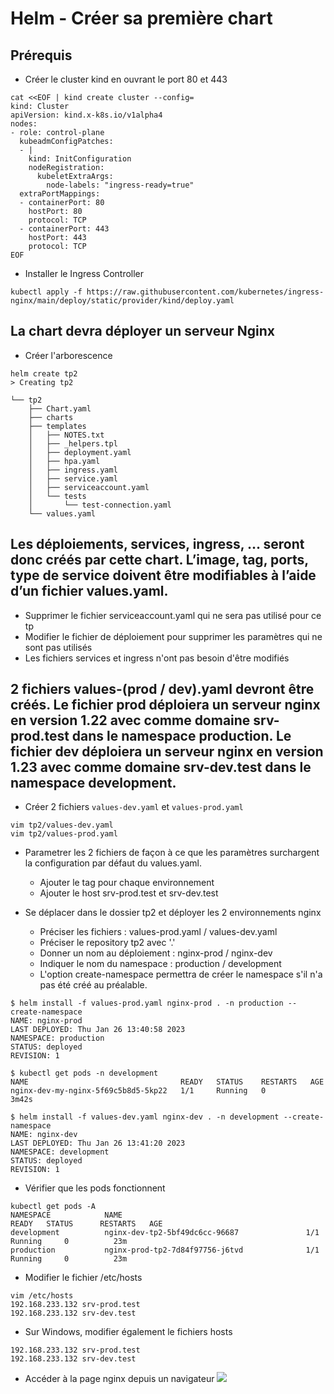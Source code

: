 # Helm - Créer sa première chart

## Prérequis 
* Créer le cluster kind en ouvrant le port 80 et 443
```bash=
cat <<EOF | kind create cluster --config=
kind: Cluster
apiVersion: kind.x-k8s.io/v1alpha4
nodes:
- role: control-plane
  kubeadmConfigPatches:
  - |
    kind: InitConfiguration
    nodeRegistration:
      kubeletExtraArgs:
        node-labels: "ingress-ready=true"
  extraPortMappings:
  - containerPort: 80
    hostPort: 80
    protocol: TCP
  - containerPort: 443
    hostPort: 443
    protocol: TCP
EOF
```
* Installer le Ingress Controller
```bash=
kubectl apply -f https://raw.githubusercontent.com/kubernetes/ingress-nginx/main/deploy/static/provider/kind/deploy.yaml
```
## La chart devra déployer un serveur Nginx
* Créer l'arborescence
```bash=
helm create tp2
> Creating tp2
```

```
└── tp2
    ├── Chart.yaml
    ├── charts
    ├── templates
    │   ├── NOTES.txt
    │   ├── _helpers.tpl
    │   ├── deployment.yaml
    │   ├── hpa.yaml
    │   ├── ingress.yaml
    │   ├── service.yaml
    │   ├── serviceaccount.yaml
    │   └── tests
    │       └── test-connection.yaml
    └── values.yaml
```

## Les déploiements, services, ingress, … seront donc créés par cette chart. L’image, tag, ports, type de service doivent être modifiables à l’aide d’un fichier values.yaml.
* Supprimer le fichier serviceaccount.yaml qui ne sera pas utilisé pour ce tp 
* Modifier le fichier de déploiement pour supprimer les paramètres qui ne sont pas utilisés
* Les fichiers services et ingress n'ont pas besoin d'être modifiés

## 2 fichiers values-(prod / dev).yaml devront être créés. Le fichier prod déploiera un serveur nginx en version 1.22 avec comme domaine srv-prod.test dans le namespace production. Le fichier dev déploiera un serveur nginx en version 1.23 avec comme domaine srv-dev.test dans le namespace development.

* Créer 2 fichiers `values-dev.yaml` et `values-prod.yaml`
```
vim tp2/values-dev.yaml
vim tp2/values-prod.yaml
```
* Parametrer les 2 fichiers de façon à ce que les paramètres surchargent la configuration par défaut du values.yaml.
    * Ajouter le tag pour chaque environnement
    * Ajouter le host srv-prod.test et srv-dev.test

* Se déplacer dans le dossier tp2 et déployer les 2 environnements nginx
    * Préciser les fichiers : values-prod.yaml / values-dev.yaml
    * Préciser le repository tp2 avec '.'
    * Donner un nom au déploiement : nginx-prod / nginx-dev
    * Indiquer le nom du namespace : production / development
    * L'option create-namespace permettra de créer le namespace s'il n'a pas été créé au préalable.
```bash=
$ helm install -f values-prod.yaml nginx-prod . -n production --create-namespace
NAME: nginx-prod
LAST DEPLOYED: Thu Jan 26 13:40:58 2023
NAMESPACE: production
STATUS: deployed
REVISION: 1

$ kubectl get pods -n development
NAME                                  READY   STATUS    RESTARTS   AGE  
nginx-dev-my-nginx-5f69c5b8d5-5kp22   1/1     Running   0          3m42s

$ helm install -f values-dev.yaml nginx-dev . -n development --create-namespace
NAME: nginx-dev
LAST DEPLOYED: Thu Jan 26 13:41:20 2023
NAMESPACE: development
STATUS: deployed
REVISION: 1
```
* Vérifier que les pods fonctionnent
```bash=
kubectl get pods -A
NAMESPACE            NAME                                         READY   STATUS      RESTARTS   AGE
development          nginx-dev-tp2-5bf49dc6cc-96687               1/1     Running     0          23m 
production           nginx-prod-tp2-7d84f97756-j6tvd              1/1     Running     0          23m
```

* Modifier le fichier /etc/hosts
```bash=
vim /etc/hosts
192.168.233.132 srv-prod.test
192.168.233.132 srv-dev.test
```

* Sur Windows, modifier également le fichiers hosts
```bash=
192.168.233.132 srv-prod.test
192.168.233.132 srv-dev.test
```

* Accéder à la page nginx depuis un navigateur
![](https://i.imgur.com/DMpdDg6.png)

